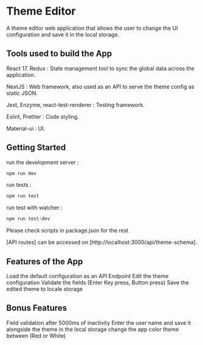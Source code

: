 # Theme Editor

A theme editor web application that allows the user to change the UI configuration and save it in the local storage.

## Tools used to build the App

React 17.
Redux : State management tool to sync the global data across the application.

NextJS : Web framework, also used as an API to serve the theme config as static JSON.

Jest, Enzyme, react-test-renderer : Testing framework.

Eslint, Prettier : Code styling.

Material-ui : UI.

## Getting Started

run the development server :

```bash
npm run dev

```

run tests :

```bash
npm run test

```

run test with watcher :

```bash
npm run test:dev

```

Please check scripts in package.json for the rest

[API routes] can be accessed on [http://localhost:3000/api/theme-schema].

## Features of the App

Load the default configuration as an API Endpoint
Edit the theme configuration
Validate the fields (Enter Key press, Button press)
Save the edited theme to locale storage

## Bonus Features
Field validation after 5000ms of inactivity
Enter the user name and save it alongside the theme in the local storage
change the app color theme between (Red or White)
